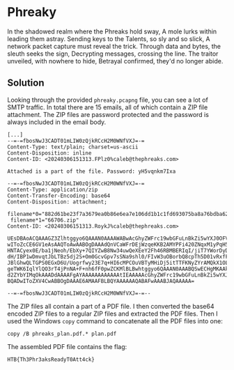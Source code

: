 #  Phreaky
In the shadowed realm where the Phreaks hold sway, A mole lurks within leading them astray. Sending keys to the Talents, so sly and so slick, A network packet capture must reveal the trick. Through data and bytes, the sleuth seeks the sign, Decrypting messages, crossing the line. The traitor unveiled, with nowhere to hide, Betrayal confirmed, they'd no longer abide.

## Solution

Looking through the provided `phreaky.pcapng` file, you can see a lot of SMTP traffic.
In total there are 15 emails, all of which contain a ZIP file attachment.
The ZIP files are password protected and the password is always included in the email body.
```
[...]
--=-=fbosNwJ3CADT01mLIW0zQjkRCcH2M0WNfVXJ=-=
Content-Type: text/plain; charset=us-ascii
Content-Disposition: inline
Content-ID: <20240306151313.FPlz0%caleb@thephreaks.com>

Attached is a part of the file. Password: yH5vqnkm7Ixa

--=-=fbosNwJ3CADT01mLIW0zQjkRCcH2M0WNfVXJ=-=
Content-Type: application/zip
Content-Transfer-Encoding: base64
Content-Disposition: attachment; 
 filename*0="882d61be23f7a3679ea0b86e6ea7e106dd1b1c1fd693075ba8a76bdba62";
 filename*1="66706.zip"
Content-ID: <20240306151313.RoykJ%caleb@thephreaks.com>

UEsDBAoACQAAAGZ3Zlhtggyo6QAAAN0AAAAWABwAcGhyZWFrc19wbGFuLnBkZi5wYXJ0OFVUCQAD
wIToZcCE6GV1eAsAAQToAwAABOgDAAAdQnVCaWFrDEjWzqeKKB2AMYPFi420ZNqxM1yPqH5JisD8
HNTACyex0E/ba1jNeoh/EbXy+7QIYZwB8Nw34uwQeXEeY2Fh46RBMBERIqI/jiT7YWorDyD+D+1j
dH/IBP1wDmvqtJbLTBz5dj2S+Om0GcvGpv7sSNa9shl0/FIvW3uOBorbQ8cpTh5D01vRxfFGw6v4
JBlGhwQLTGPS0EGxD6U/Uogrfwy23E7q+HI6cMPCOuVBTyMHiDj5itTTFKNyZYrAMQkX1OL07I3l
geTWK6IqlYlQO3rT4jPnNA+F+nh6fF0pwZCKMlBLBwhtggyo6QAAAN0AAABQSwECHgMKAAkAAABm
d2ZYbYIMqOkAAADdAAAAFgAYAAAAAAAAAAAAtIEAAAAAcGhyZWFrc19wbGFuLnBkZi5wYXJ0OFVU
BQADwIToZXV4CwABBOgDAAAE6AMAAFBLBQYAAAAAAQABAFwAAABJAQAAAAA=

--=-=fbosNwJ3CADT01mLIW0zQjkRCcH2M0WNfVXJ=-=--
```
The ZIP files all contain a part of a PDF file.
I then converted the base64 encoded ZIP files to a regular ZIP files and extracted the PDF files.
Then I used the Windows `copy` command to concatenate all the PDF files into one:

`copy /B phreaks_plan.pdf.* plan.pdf`

The assembled PDF file contains the flag:

`HTB{Th3Phr3aksReadyT0Att4ck}`